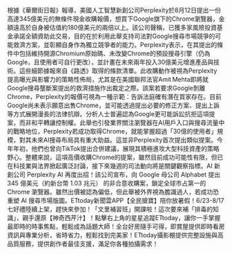 根據《華爾街日報》報導，美國人工智慧新創公司Perplexity於8月12日提出一份高達345億美元的無條件現金收購報價，想買下Google旗下的Chrome瀏覽器，金額遠高於自身被估值約180億美元的兩倍以上。該公司聲稱，已獲多家風險投資基金承諾全額資助此交易，目的在於利用此舉支持司法對Google搜尋市場競爭的可能救濟方案，並彰顯自身作為獨立競爭者的能力。Perplexity表示，在其提出的條件中包括維持開源Chromium原始碼、未改變Chrome的預設搜尋引擎（仍為Google，且使用者可自行更改），並計畫在未來兩年投入30億美元增進產品與技術。這些細節據報來自《路透》取得的條款清單。此收購動作被視為Perplexity 提高曝光與影響力的策略性佈局，尤其是在美國聯邦法官Amit Mehta即將就Google搜尋壟斷案提出的救濟措施作出裁定之際。該案若要求Google剝離Chrome，Perplexity的報價可視為一種示範：告訴法庭確有潛在買家存在。目前Google尚未表示願意出售Chrome，並可能透過提出必要的修正方案、提出上訴等方式展開漫長的法律抗辯。分析人士普遍認為Google更可能訴訟抗拒這項提案，而非和平轉讓控制權。此舉也引發業界關注瀏覽器在AI用戶入口與搜尋流量中的戰略地位，Perplexity若成功取得Chrome，就能掌握超過「30億的使用者」規模，對其未來AI搜尋布局具有重大助益。這並非Perplexity首次提出類似提案。今年年初，他們也曾向TikTok提出合併建議，展現其積極進攻大型科技資產的策略野心。整體來說，這項高價收購Chrome的提案，雖然目前成功可能性有限，但已在科技業與法界掀起廣泛討論，接下來幾週的司法動向將是關鍵觀察指標。AI 新創公司 Perplexity AI 再度出招！該公司宣布，向 Google 母公司 Alphabet 提出 345 億美元（約新台幣 1.03 兆元） 的非合意收購案，鎖定全球市占第一的 Chrome 瀏覽器。雖然出價被認為偏低，但此舉被外界視為膽識過人，若成功恐重塑 AI 搜尋市場版圖。ETtoday新聞雲APP【全民搶寶】陪你放暑假！6/23-8/17七好禮陸續上架，趕快來參加！「文里補習班」開課啦！這次要來補「排毒的知識」，親手還原【神奇西芹汁】！點擊右上角的星星追蹤ETtoday，讓你一手掌握最即時的時事焦點，輕鬆成為話題大師！全台好房隨手可得，即賞屋提供即時看房資訊與專業分析，省時省力，輕鬆找到完美家！ETtoday攝影棚提供完整設施與高品質服務，提供創作者最佳支援，滿足你各種拍攝需求！